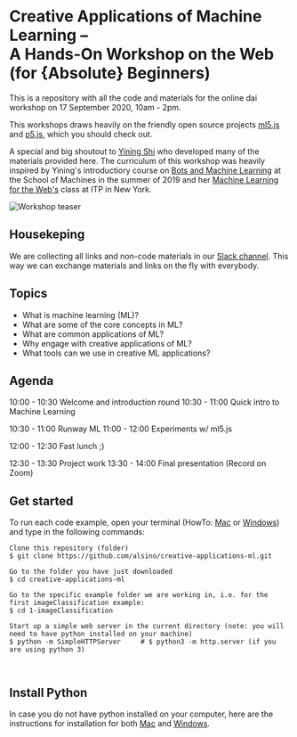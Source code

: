 # Creative Applications of Machine Learning –  <br/> A Hands-On Workshop on the Web (for {Absolute} Beginners)

This is a repository with all the code and materials for the online dai workshop on 17 September 2020, 10am - 2pm. 

This workshops draws heavily on the friendly open source projects [ml5.js](https://ml5js.org/) and [p5.js](https://p5js.org/), which you should check out. 

A special and big shoutout to [Yining Shi](https://github.com/yining1023) who developed many of the materials provided here. The curriculum of this workshop was heavily inspired by Yining's introductiory course on [Bots and Machine Learning](https://schoolofma.org/bots) at the School of Machines in the summer of 2019 and her [Machine Learning for the Web's](https://github.com/yining1023/machine-learning-for-the-web) class at ITP in New York.

![Workshop teaser](https://github.com/alsino/creative-applications-ml/blob/master/assets/img/image.jpeg)


## Housekeping

We are collecting all links and non-code materials in our [Slack channel](https://join.slack.com/t/daicreativeml-ryp8974/shared_invite/zt-hddjfwo2-HZNMKyBPQw1TsiPkXV0_wQ). This way we can exchange materials and links on the fly with everybody.


## Topics
- What is machine learning (ML)?
- What are some of the core concepts in ML?
- What are common applications of ML?
- Why engage with creative applications of ML?
- What tools can we use in creative ML applications?

## Agenda

10:00 - 10:30  Welcome and introduction round
10:30 - 11:00  Quick intro to Machine Learning

10:30 - 11:00  Runway ML
11:00 - 12:00  Experiments w/ ml5.js

12:00 - 12:30  Fast lunch ;)

12:30 - 13:30  Project work
13:30 - 14:00  Final presentation (Record on Zoom)


## Get started
To run each code example, open your terminal (HowTo: [Mac](https://www.idownloadblog.com/2019/04/19/ways-open-terminal-mac/) or [Windows](https://www.howtogeek.com/235101/10-ways-to-open-the-command-prompt-in-windows-10/#targetText=Open%20Command%20Prompt%20from%20the,open%20an%20administrator%20Command%20Prompt.)) and type in the following commands:
```
Clone this repository (folder)
$ git clone https://github.com/alsino/creative-applications-ml.git

Go to the folder you have just downloaded
$ cd creative-applications-ml

Go to the specific example folder we are working in, i.e. for the first imageClassification example:
$ cd 1-imageClassification

Start up a simple web server in the current directory (note: you will need to have python installed on your machine)
$ python -m SimpleHTTPServer     # $ python3 -m http.server (if you are using python 3)



```

## Install Python
In case you do not have python installed on your computer, here are the instructions for installation for both [Mac](https://realpython.com/installing-python/#macos-mac-os-x) and [Windows](https://realpython.com/installing-python/#windows).
